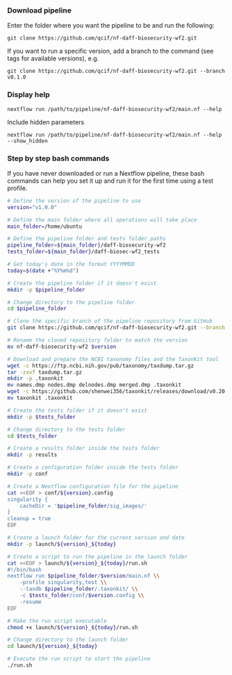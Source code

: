 ### Download pipeline
Enter the folder where you want the pipeline to be and run the following:
```
git clone https://github.com/qcif/nf-daff-biosecurity-wf2.git
```
If you want to run a specific version, add a branch to the command (see tags for available versions), e.g.
```
git clone https://github.com/qcif/nf-daff-biosecurity-wf2.git --branch v0.1.0
```

### Display help
```
nextflow run /path/to/pipeline/nf-daff-biosecurity-wf2/main.nf --help
```
Include hidden parameters
```
nextflow run /path/to/pipeline/nf-daff-biosecurity-wf2/main.nf --help --show_hidden
```

### Step by step bash commands
If you have never downloaded or run a Nextflow pipeline, these bash commands can help you set it up and run it for the first time using a test profile. 


```bash
# Define the version of the pipeline to use
version="v1.0.0"

# Define the main folder where all operations will take place
main_folder=/home/ubuntu

# Define the pipeline folder and tests folder paths
pipeline_folder=${main_folder}/daff-biosecurity-wf2
tests_folder=${main_folder}/daff-biosec-wf2_tests

# Get today's date in the format YYYYMMDD
today=$(date +"%Y%m%d")

# Create the pipeline folder if it doesn't exist
mkdir -p $pipeline_folder

# Change directory to the pipeline folder
cd $pipeline_folder

# Clone the specific branch of the pipeline repository from GitHub
git clone https://github.com/qcif/nf-daff-biosecurity-wf2.git --branch ${version}

# Rename the cloned repository folder to match the version
mv nf-daff-biosecurity-wf2 $version

# Download and prepare the NCBI taxonomy files and the TaxonKit tool
wget -c https://ftp.ncbi.nih.gov/pub/taxonomy/taxdump.tar.gz 
tar -zxvf taxdump.tar.gz
mkdir -p .taxonkit
mv names.dmp nodes.dmp delnodes.dmp merged.dmp .taxonkit
wget -c https://github.com/shenwei356/taxonkit/releases/download/v0.20.0/taxonkit_linux_amd64.tar.gz
mv taxonkit .taxonkit

# Create the tests folder if it doesn't exist
mkdir -p $tests_folder

# Change directory to the tests folder
cd $tests_folder

# Create a results folder inside the tests folder
mkdir -p results

# Create a configuration folder inside the tests folder
mkdir -p conf

# Create a Nextflow configuration file for the pipeline
cat <<EOF > conf/${version}.config
singularity {
    cacheDir = '$pipeline_folder/sig_images/'
}
cleanup = true
EOF

# Create a launch folder for the current version and date
mkdir -p launch/${version}_${today}

# Create a script to run the pipeline in the launch folder
cat <<EOF > launch/${version}_${today}/run.sh
#!/bin/bash 
nextflow run $pipeline_folder/$version/main.nf \\
    -profile singularity,test \\
    --taxdb $pipeline_folder/.taxonkit/ \\
    -c $tests_folder/conf/$version.config \\
    -resume
EOF

# Make the run script executable
chmod +x launch/${version}_${today}/run.sh

# Change directory to the launch folder
cd launch/${version}_${today}

# Execute the run script to start the pipeline
./run.sh
```